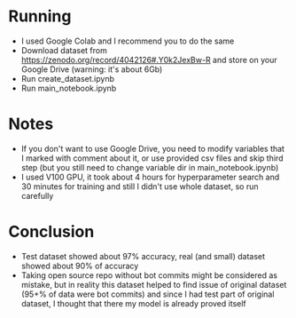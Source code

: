 # Running
- I used Google Colab and I recommend you to do the same
- Download dataset from https://zenodo.org/record/4042126#.Y0k2JexBw-R and store on your Google Drive (warning: it's about 6Gb)
- Run create_dataset.ipynb
- Run main_notebook.ipynb
# Notes
- If you don't want to use Google Drive, you need to modify variables that I marked with comment about it, or use provided csv files and skip third step (but you still need to change variable dir in main_notebook.ipynb)
- I used V100 GPU, it took about 4 hours for hyperparameter search and 30 minutes for training and still I didn't use whole dataset, so run carefully
# Conclusion
- Test dataset showed about 97% accuracy, real (and small) dataset showed about 90% of accuracy
- Taking open source repo without bot commits might be considered as mistake, but in reality this dataset helped to find issue of original dataset (95+% of data were bot commits) and since I had test part of original dataset, I thought that there my model is already proved itself
